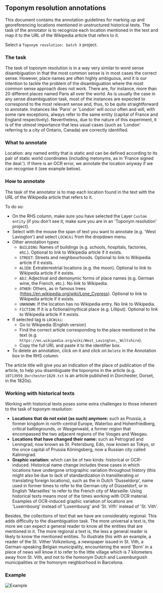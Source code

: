 ## Toponym resolution annotations

This document contains the annotation guidelines for marking up and georeferencing locations mentioned in unstructured historical texts. The task of the annotator is to recognize each location mentioned in the text and map it to the URL of the Wikipedia article that refers to it.

Select a `Toponym resolution: batch X` project.

### The task

The task of toponym resolution is in a way very similar to word sense disambiguation in that the most common sense is in most cases the correct sense. However, place names are often highly ambiguous, and it is our intention to tackle the problem of the disambiguation where the most common sense approach does not work. There are, for instance, more than 20 different places named Paris all over the world. As is usually the case in any sense disambiguation task, most of the instances are expected to correspond to the most relevant sense and, thus, to be quite straightforward to annotate. Instances like 'Paris' or 'London' will occur often and will, with some rare exceptions, always refer to the same entity (capital of France and England respectively). Nevertheless, due to the nature of this experiment, it is of the utmost importance that less usual cases (such as 'London' referring to a city of Ontario, Canada) are correctly identified.

### What to annotate

Location: any named entity that is static and can be defined according to its pair of static world coordinates (including metonyms, as in 'France signed the deal.'). If there is an OCR error, we annotate the location anyway if we can recognise it (see example below).

### How to annotate

The task of the annotator is to map each location found in the text with the URL of the Wikipedia article that refers to it.

To do so:
* On the RHS column, make sure you have selected the Layer `Custom entity` (if you don't see it, make sure you are in an 'Toponym resolution' project).
* Select with the mouse the span of text you want to annotate (e.g. 'West Laviogton') and select `LOCWiki` from the dropdown menu.
* Other annotation types:
  * `BUILDING`: Names of buildings (e.g. schools, hospitals, factories, etc.). Optional to link to Wikipedia article if it exists.
  * `STREET`: Streets and neighbourhoods. Optional to link to Wikipedia article if it exists.
  * `ALIEN`: Extraterrestrial locations (e.g. the moon). Optional to link to Wikipedia article if it exists.
  * `ADJ`: Adjectival and demonymic forms of place names (e.g. German wine, the French, etc.). No link to Wikipedia.
  * `OTHER`: Others, as in famous trees (https://en.wikipedia.org/wiki/Lone_Cypress). Optional to link to Wikipedia article if it exists.
  * `UNKNOWN`: If the location has no Wikipedia entry. No link to Wikipedia.
  * `FICTION`: If it is a fictional/mythical place (e.g. Lilliput). Optional to link to Wikipedia article if it exists.
* If selected tag is `LOCWiki`:
  * Go to Wikipedia (English version)
  * Find the correct article corresponding to the place mentioned in the text (e.g. `https://en.wikipedia.org/wiki/West_Lavington,_Wiltshire`).
  * Copy the full URL and paste it to the identifier box.
* To delete an annotation, click on it and click on `Delete` in the Annotation box in the RHS column.

The article title will give you an indication of the place of publication of the article, to help you disambiguate the toponyms in the article (e.g. `10713959_Dorchester1820.txt` is an article published in Dorchester, Dorset, in the 1820s).

### Working with historical texts

Working with historical texts poses some extra challenges to those inherent to the task of toponym resolution:
* **Locations that do not exist (as such) anymore:** such as Prussia, a former kingdom in north-central Europe, Waterloo and Hohenfriedberg, critical battlegrounds, or Wasgenwald, a former region that encompassed the two adjacent regions of the Vosges and Wasgau.
* **Locations that have changed their name:** such as Petrograd and Leningrad, now known as St. Petersburg, Edo, now known as Tokyo, or the once capital of Prussia Köningsberg, now a Russian city called Kaliningrad.
* **Graphic variation:** which can be of two kinds: historical or OCR-induced. Historical name change includes these cases in which locations have undergone ortographic variation throughout history (this might also be due to lack of standardization in transliterating or translating foreign locations), such as the in Dutch 'Dusseldorp', name used in former times to refer to the German city of Düsseldorf, or in English 'Marseilles' to refer to the French city of Marseille. Using historical texts means most of the times working with OCR material. Examples of OCR-induced graphic variation of locations are 'Luxernbourg' instead of 'Luxembourg' and 'St. Vifh' instead of 'St. Vith'.

Besides, the collections of text that we have are considerably regional. This adds difficulty to the disambiguation task. The more universal a text is, the more we can expect a general reader to know all the entities that are mentioned in it. The more regional a text is, the less a general reader is likely to know the mentioned entities. To illustrate this with an example, a reader of the St. Vither Volkzeitung, a newspaper issued in St. Vith, a German-speaking Belgian municipality, encountering the word 'Born' in a piece of news will know it to refer to the little village which is 7 kilometers away from St. Vith, and not to the homonym Dutch and Luxemburguish municipalities or the homonym neighborhood in Barcelona.


### Example

![Example](https://github.com/alan-turing-institute/Living-with-Machines/blob/master/working_documents/labs/language/mro_subgroups/annotation/topres.png)
